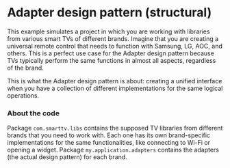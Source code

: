 # Adapter design pattern (structural)

This example simulates a project in which you are working with libraries from various smart TVs of different brands. Imagine that you are creating a universal remote control that needs to function with Samsung, LG, AOC, and others. This is a perfect use case for the Adapter design pattern because TVs typically perform the same functions in almost all aspects, regardless of the brand.

This is what the Adapter design pattern is about: creating a unified interface when you have a collection of different implementations for the same logical operations.

### About the code

Package `com.smarttv.libs` contains the supposed TV libraries from different brands that you need to work with. Each one has its own brand-specific implementations for the same functionalities, like connecting to Wi-Fi or opening a widget. Package `my.application.adapters` contains the adapters (the actual design pattern) for each brand.
